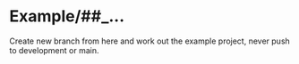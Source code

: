 # Example/##_...

Create new branch from here and work out the example project, never push to development or main.
